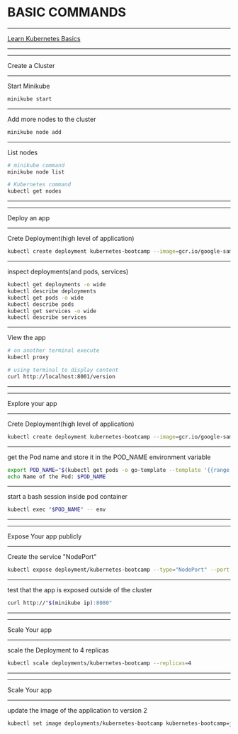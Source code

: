 # BASIC COMMANDS

---

[Learn Kubernetes Basics](https://kubernetes.io/docs/tutorials/kubernetes-basics/)

---
---
Create a Cluster

---

Start Minikube

```bash
minikube start
```

---
Add more nodes to the cluster

```bash
minikube node add
```

---
List nodes

```bash
# minikube command
minikube node list
```

```bash
# Kubernetes command
kubectl get nodes
```

---
---
Deploy an app

---

Crete Deployment(high level of application)

```bash
kubectl create deployment kubernetes-bootcamp --image=gcr.io/google-samples/kubernetes-bootcamp:v1
```

---
inspect deployments(and pods, services)

```bash
kubectl get deployments -o wide
kubectl describe deployments
kubectl get pods -o wide
kubectl describe pods
kubectl get services -o wide
kubectl describe services
```

---
View the app

```bash
# on another terminal execute
kubectl proxy
```

```bash
# using terminal to display content
curl http://localhost:8001/version
```

---
---
Explore your app

---

Crete Deployment(high level of application)

```bash
kubectl create deployment kubernetes-bootcamp --image=gcr.io/google-samples/kubernetes-bootcamp:v1
```

---

get the Pod name and store it in the POD_NAME environment variable

```bash
export POD_NAME="$(kubectl get pods -o go-template --template '{{range .items}}{{.metadata.name}}{{"\n"}}{{end}}')"
echo Name of the Pod: $POD_NAME
```

---

start a bash session inside pod container

```bash
kubectl exec "$POD_NAME" -- env
```

---
---
Expose Your app publicly

---

Create the service "NodePort"

```bash
kubectl expose deployment/kubernetes-bootcamp --type="NodePort" --port 8080
```

---

test that the app is exposed outside of the cluster

```bash
curl http://"$(minikube ip):8080"
```

---
---
Scale Your app

---

scale the Deployment to 4 replicas

```bash
kubectl scale deployments/kubernetes-bootcamp --replicas=4
```

---
---
Scale Your app

---

update the image of the application to version 2

```bash
kubectl set image deployments/kubernetes-bootcamp kubernetes-bootcamp=jocatalin/kubernetes-bootcamp:v2
```

